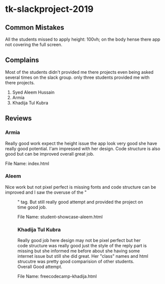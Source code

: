 # tk-slackproject-2019

## Common Mistakes

All the students missed to apply height: 100vh; on the body hense there app not covering the full screen.

## Complains

Most of the students didn't provided me there projects even being asked several times on the slack group.
only three students provided me with there projects.

1. Syed Aleem Hussain
2. Armia
3. Khadija Tul Kubra

## Reviews

### Armia
Really good work expect the height issue the app look very good she have really good potential. I'am impressed with her design.
Code structure is also good but can be improved overall great job.

File Name: index.html

### Aleem

Nice work but not pixel perfect is missing fonts and code structure can be improved and I saw the overuse of the "<figure>" tag.
But still really good attempt and provided the project on time good job.

File Name: student-showcase-aleem.html

### Khadija Tul Kubra

Really good job here design may not be pixel perfect but her code structure was really good just the style of the reply part is missing
but she informed me before about she having some internet issue but still she did great.
Her "class" names and html strucutre was pretty good comparision of other students. Overall Good attempt.

File Name: freecodecamp-khadija.html

  
